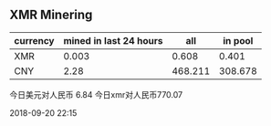 ## XMR Minering

|currency|mined in last 24 hours|all|in pool|
|---|---|---|---|
|XMR|0.003|0.608|0.401|
|CNY|2.28|468.211|308.678|

今日美元对人民币 6.84	今日xmr对人民币770.07


2018-09-20 22:15
